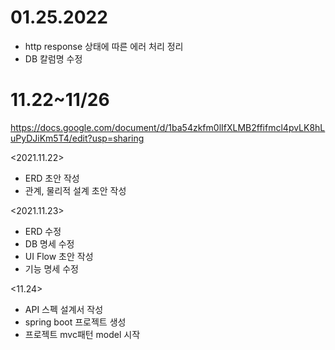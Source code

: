 # 01.25.2022
* http response 상태에 따른 에러 처리 정리
* DB 칼럼명 수정

# 11.22~11/26

https://docs.google.com/document/d/1ba54zkfm0lIfXLMB2ffifmcl4pvLK8hLuPyDJiKm5T4/edit?usp=sharing

<2021.11.22>
* ERD 초안 작성
* 관계, 물리적 설계 초안 작성

<2021.11.23>
* ERD 수정
* DB 명세 수정
* UI Flow 초안 작성
* 기능 명세 수정

<11.24>
* API 스펙 설계서 작성
* spring boot 프로젝트 생성
* 프로젝트 mvc패턴 model 시작

